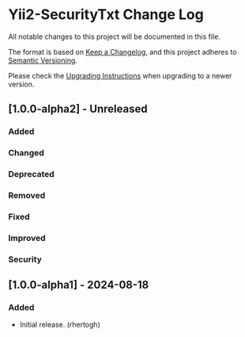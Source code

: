 Yii2-SecurityTxt Change Log
=============================
All notable changes to this project will be documented in this file.

The format is based on [Keep a Changelog](https://keepachangelog.com/en/1.0.0/),
and this project adheres to [Semantic Versioning](https://semver.org/spec/v2.0.0.html).  

Please check the [Upgrading Instructions](UPGRADE.md) when upgrading to a newer version.  

[1.0.0-alpha2] - Unreleased
----------------------------

### Added

### Changed

### Deprecated

### Removed

### Fixed

### Improved

### Security


[1.0.0-alpha1] - 2024-08-18
----------------------------

### Added
- Initial release. (rhertogh)
